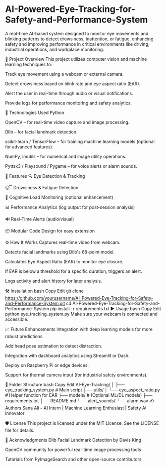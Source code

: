 # AI-Powered-Eye-Tracking-for-Safety-and-Performance-System

A real-time AI-based system designed to monitor eye movements and blinking patterns to detect drowsiness, inattention, or fatigue, enhancing safety and improving performance in critical environments like driving, industrial operations, and workplace monitoring.

🚀 Project Overview
This project utilizes computer vision and machine learning techniques to:

Track eye movement using a webcam or external camera.

Detect drowsiness based on blink rate and eye aspect ratio (EAR).

Alert the user in real-time through audio or visual notifications.

Provide logs for performance monitoring and safety analytics.

🧠 Technologies Used
Python

OpenCV – for real-time video capture and image processing.

Dlib – for facial landmark detection.

scikit-learn / TensorFlow – for training machine learning models (optional for advanced features).

NumPy, imutils – for numerical and image utility operations.

Pyttsx3 / Playsound / Pygame – for voice alerts or alarm sounds.

📁 Features
🔍 Eye Detection & Tracking

😴 Drowsiness & Fatigue Detection

🧠 Cognitive Load Monitoring (optional enhancement)

📊 Performance Analytics (log output for post-session analysis)

🔊 Real-Time Alerts (audio/visual)

📦 Modular Code Design for easy extension

⚙️ How It Works
Captures real-time video from webcam.

Detects facial landmarks using Dlib's 68-point model.

Calculates Eye Aspect Ratio (EAR) to monitor eye closure.

If EAR is below a threshold for a specific duration, triggers an alert.

Logs activity and alert history for later analysis.

🛠️ Installation
bash
Copy
Edit
git clone https://github.com/yourusername/AI-Powered-Eye-Tracking-for-Safety-and-Performance-System.git
cd AI-Powered-Eye-Tracking-for-Safety-and-Performance-System
pip install -r requirements.txt
▶️ Usage
bash
Copy
Edit
python eye_tracking_system.py
Make sure your webcam is connected and accessible.

📈 Future Enhancements
Integration with deep learning models for more robust predictions.

Add head pose estimation to detect distraction.

Integration with dashboard analytics using Streamlit or Dash.

Deploy on Raspberry Pi or edge devices.

Support for thermal camera input (for industrial safety environments).

📄 Folder Structure
bash
Copy
Edit
AI-Eye-Tracking/
│
├── eye_tracking_system.py        # Main script
├── utils/
│   └── eye_aspect_ratio.py       # Helper function for EAR
├── models/                       # (Optional ML/DL models)
├── requirements.txt
├── README.md
└── alert_sounds/
    └── alarm.wav
✍️ Authors
Sana Ali – AI Intern | Machine Learning Enthusiast | Safety AI Innovator

🛡️ License
This project is licensed under the MIT License. See the LICENSE file for details.

🙌 Acknowledgments
Dlib Facial Landmark Detection by Davis King

OpenCV community for powerful real-time image processing tools

Tutorials from PyImageSearch and other open-source contributors
